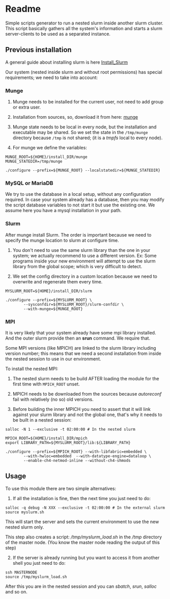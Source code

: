 Readme
======

Simple scripts generator to run a nested slurm inside another slurm
cluster.  This script basically gathers all the system's information
and starts a slurm server-clients to be used as a separated instance.

Previous installation
---------------------

A general guide about installing slurm is here
[Install_Slurm](https://southgreenplatform.github.io/trainings/hpc/slurminstallation/)

Our system (nested inside slurm and without root permissions) has
special requirements; we need to take into account:

### Munge

1. Munge needs to be installed for the current user, not need to add
   group or extra user.

2. Installation from sources, so, download it from here:
   [munge](https://github.com/dun/munge/releases/tag/munge-0.5.15)

3. Munge state needs to be local in every node, but the installation
   and executable may be shared. So we set the state in the
   `/tmp/munge` directory because `/tmp` is not shared; (it is a
   *tmpfs* local to every node).

4. For munge we define the variables:

```shell
MUNGE_ROOT=${HOME}/install_DIR/munge
MUNGE_STATEDIR=/tmp/munge

./configure --prefix=${MUNGE_ROOT} --localstatedir=${MUNGE_STATEDIR}
```

### MySQL or MariaDB

We try to use the database in a local setup, without any configuration
required. In case your system already has a database, then you may
modify the script database variables to not start it but use the
existing one. We assume here you have a mysql installation in your
path.

### Slurm

After munge install Slurm. The order is important because we need to
specify the munge location to slurm at configure time.

1. You don't need to use the same slurm library than the one in your
   system; we actually recommend to use a different version. Ex: Some
   programs inside your new environment will attempt to use the slurm
   library from the global scope; which is very difficult to detect.

2. We set the config directory in a custom location because we need to
   overwrite and regenerate them every time.

```shell
MYSLURM_ROOT=${HOME}/install_DIR/slurm

./configure --prefix=${MYSLURM_ROOT} \
	    --sysconfdir=${MYSLURM_ROOT}/slurm-confdir \
	    --with-munge=${MUNGE_ROOT}
```

### MPI

It is very likely that your system already have some mpi library
installed. And the outer slurm provide then an **srun** command. We
require that.

Some MPI versions (like MPICH) are linked to the slurm library
including version number; this means that we need a second
installation from inside the nested session to use in our environment.

To install the nested MPI:

1. The nested slurm needs to be build AFTER loading the module for the
   first time with `MPICH_ROOT` unset.

2. MPICH needs to be downloaded from the sources because *autoreconf*
   fail with relatively (no so) old versions.

3. Before building the inner MPICH you need to assert that it will
   link against your slurm library and not the global one, that's why
   it needs to be built in a nested session:

```shell
salloc -N 1 --exclusive -t 02:00:00 # In the nested slurm

MPICH_ROOT=${HOME}/install_DIR/mpich
export LIBRARY_PATH=${MYSLURM_ROOT}/lib:${LIBRARY_PATH}

./configure --prefix=${MPICH_ROOT} --with-libfabric=embedded \
	    --with-hwloc=embedded  --with-datatype-engine=dataloop \
	    --enable-ch4-netmod-inline --without-ch4-shmods
```

Usage
-----

To use this module there are two simple alternatives:

1. If all the installation is fine, then the next time you just need
   to do:
```shell
salloc -q debug -N XXX --exclusive -t 02:00:00 # In the external slurm
source myslurm.sh
```

This will start the server and sets the current environment to use the
new nested slurm only.

This step also creates a script: */tmp/myslurm_load.sh* in the */tmp*
directory of the master node. (You know the master node reading the
output of this step)

2. If the server is already running but you want to access it from
   another shell you just need to do:
```shell
ssh MASTERNODE
source /tmp/myslurm_load.sh
```

After this you are in the nested session and you can *sbatch*, *srun*,
*salloc* and so on.

